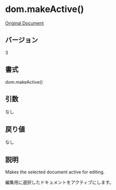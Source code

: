 # dom.makeActive()

[Original Document](http://help.adobe.com/en_US/fireworks/cs/extend/WS5b3ccc516d4fbf351e63e3d1183c94856c-7cd5.html)

## バージョン

3

## 書式

dom.makeActive()

## 引数

なし

## 戻り値

なし

## 説明

Makes the selected document active for editing.

編集用に選択したドキュメントをアクティブにします。
